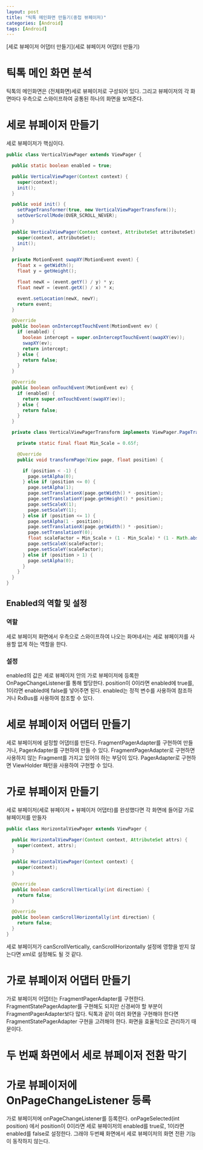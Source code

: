 ```yaml
---
layout: post
title: "틱톡 메인화면 만들기(중첩 뷰페이저)"
categories: [Android]
tags: [Android]
---
```


[세로 뷰페이저 어댑터 만들기](세로 뷰페이저 어댑터 만들기)

# 틱톡 메인 화면 분석

틱톡의 메인화면은 (전체화면)세로 뷰페이저로 구성되어 있다. 그리고 뷰페이저의 각 화면마다 우측으로 스와이프하여 공통된 하나의 화면을 보여준다.

# 세로 뷰페이저 만들기

세로 뷰페이저가 핵심이다.

```java
public class VerticalViewPager extends ViewPager {

  public static boolean enabled = true;

  public VerticalViewPager(Context context) {
    super(context);
    init();
  }

  public void init() {
    setPageTransformer(true, new VerticalViewPagerTransform());
    setOverScrollMode(OVER_SCROLL_NEVER);
  }

  public VerticalViewPager(Context context, AttributeSet attributeSet) {
    super(context, attributeSet);
    init();
  }

  private MotionEvent swapXY(MotionEvent event) {
    float x = getWidth();
    float y = getHeight();

    float newX = (event.getY() / y) * y;
    float newY = (event.getX() / x) * x;

    event.setLocation(newX, newY);
    return event;
  }

  @Override
  public boolean onInterceptTouchEvent(MotionEvent ev) {
    if (enabled) {
      boolean intercept = super.onInterceptTouchEvent(swapXY(ev));
      swapXY(ev);
      return intercept;
    } else {
      return false;
    }
  }

  @Override
  public boolean onTouchEvent(MotionEvent ev) {
    if (enabled) {
      return super.onTouchEvent(swapXY(ev));
    } else {
      return false;
    }
  }

  private class VerticalViewPagerTransform implements ViewPager.PageTransformer {

    private static final float Min_Scale = 0.65f;

    @Override
    public void transformPage(View page, float position) {

      if (position < -1) {
        page.setAlpha(0);
      } else if (position <= 0) {
        page.setAlpha(1);
        page.setTranslationX(page.getWidth() * -position);
        page.setTranslationY(page.getHeight() * position);
        page.setScaleX(1);
        page.setScaleY(1);
      } else if (position <= 1) {
        page.setAlpha(1 - position);
        page.setTranslationX(page.getWidth() * -position);
        page.setTranslationY(0);
        float scaleFactor = Min_Scale + (1 - Min_Scale) * (1 - Math.abs(position));
        page.setScaleX(scaleFactor);
        page.setScaleY(scaleFactor);
      } else if (position > 1) {
        page.setAlpha(0);
      }
    }
  }
}
```

## Enabled의 역할 및 설정

### 역할

세로 뷰페이저 화면에서 우측으로 스와이프하여 나오는 화며네서는 세로 뷰페이저를 사용할 없게 하는 역할을 한다.

### 설정

enabled의 값은 세로 뷰페이저 안의 가로 뷰페이저에 등록한 OnPageChangeListener를 통해 할당한다. position이 0이라면 enabled에 true를, 1이라면 enabled에 false를 넣어주면 된다. enabled는 정적 변수를 사용하여 참조하거나 RxBus를 사용하여 참조할 수 있다.

# 세로 뷰페이저 어댑터 만들기

세로 뷰페이저에 설정할 어댑터를 만든다. FragmentPagerAdapter를 구현하여 만들거나, PagerAdapter를 구현하여 만들 수 있다. FragmentPagerAdapter로 구현하면 사용하지 않는 Fragment를 가지고 있어야 하는 부담이 있다. PagerAdapter로 구현하면 ViewHolder 패턴을 사용하여 구현할 수 있다.

# 가로 뷰페이저 만들기

세로 뷰페이저(세로 뷰페이저 + 뷰페이저 어댑터)를 완성했다면 각 화면에 들어갈 가로 뷰페이저를 만들자

```java
public class HorizontalViewPager extends ViewPager {

  public HorizontalViewPager(Context context, AttributeSet attrs) {
    super(context, attrs);
  }

  public HorizontalViewPager(Context context) {
    super(context);
  }

  @Override
  public boolean canScrollVertically(int direction) {
    return false;
  }

  @Override
  public boolean canScrollHorizontally(int direction) {
    return false;
  }
}
```

세로 뷰페이저가 canScrollVertically, canScrollHorizontally 설정에 영향을 받지 않는다면 xml로 설정해도 될 것 같다.

# 가로 뷰페이저 어댑터 만들기

가로 뷰페이저 어댑터는 FragmentPagerAdapter를 구현한다. FragmentStatePagerAdapter를 구현해도 되지만 신경써야 할 부분이 FragmentPagerAdapter보다 많다. 틱톡과 같이 여러 화면을 구현해야 한다면 FragmentStatePagerAdapter 구현을 고려해야 한다. 화면을 효율적으로 관리하기 때문이다.

# 두 번째 화면에서 세로 뷰페이저 전환 막기

# 가로 뷰페이저에 OnPageChangeListener 등록

가로 뷰페이저에 onPageChangeListener를 등록한다. onPageSelected(int position) 에서 position이 0이라면 세로 뷰페이저의 enabled를 true로, 1이라면 enabled를 false로 설정한다. 그래야 두번째 화면에서 세로 뷰페이저의 화면 전환 기능이 동작하지 않는다.